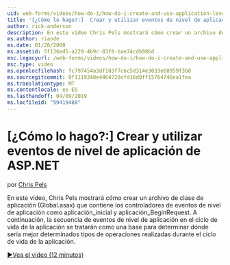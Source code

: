 ```yaml
---
uid: web-forms/videos/how-do-i/how-do-i-create-and-use-application-level-events-in-aspnet
title: '[¿Cómo lo hago?:]  Crear y utilizar eventos de nivel de aplicación de ASP.NET | Microsoft Docs'
author: rick-anderson
description: En este vídeo Chris Pels mostrará cómo crear un archivo de clase de aplicación (Global.asax) que contiene los controladores de eventos en el nivel de aplicación como Application_S...
ms.author: riande
ms.date: 01/28/2008
ms.assetid: 5f136ed5-a229-4b9c-83f8-bae74cdb98bd
msc.legacyurl: /web-forms/videos/how-do-i/how-do-i-create-and-use-application-level-events-in-aspnet
msc.type: video
ms.openlocfilehash: fc797454a3df103f7c6c5d314e3033e60959f3b8
ms.sourcegitcommit: 0f1119340e4464720cfd16d0ff15764746ea1fea
ms.translationtype: MT
ms.contentlocale: es-ES
ms.lasthandoff: 04/09/2019
ms.locfileid: "59419488"
---
```

# <a name="how-do-i--create-and-use-application-level-events-in-aspnet"></a>[¿Cómo lo hago?:]  Crear y utilizar eventos de nivel de aplicación de ASP.NET

por [Chris Pels](https://twitter.com/chrispels)

En este vídeo, Chris Pels mostrará cómo crear un archivo de clase de aplicación (Global.asax) que contiene los controladores de eventos de nivel de aplicación como aplicación\_inicial y aplicación\_BeginRequest. A continuación, la secuencia de eventos de nivel de aplicación en el ciclo de vida de la aplicación se tratarán como una base para determinar dónde sería mejor determinados tipos de operaciones realizadas durante el ciclo de vida de la aplicación.

[&#9654;Vea el vídeo (12 minutos)](https://channel9.msdn.com/Blogs/ASP-NET-Site-Videos/how-do-i-create-and-use-application-level-events-in-aspnet)
